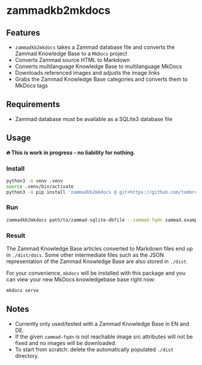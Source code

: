 <!--
SPDX-FileCopyrightText: Thomas Breitner

SPDX-License-Identifier: EUPL-1.2
-->

# zammadkb2mkdocs

## Features

- `zammadkb2mkdocs` takes a Zammad database file and converts the Zammad Knowledge Base to a `MkDocs` project
- Converts Zammad source HTML to Markdown
- Converts multilanguage Knowledge Base to multilanguage MkDocs
- Downloads referenced images and adjusts the image links
- Grabs the Zammad Knowledge Base categories and converts them to MkDocs tags

## Requirements

- Zammad database must be available as a SQLite3 database file

## Usage

**🔥 This is work in progress - no liability for nothing.**

### Install

```bash
python3 -m venv .venv
source .venv/bin/activate
python3 -m pip install 'zammadkb2mkdocs @ git+https://github.com/tombreit/zammadkb2mkdocs'
```

### Run

```bash
zammadkb2mkdocs path/to/zammad-sqlite-dbfile --zammad-fqdn zammad.example.org
```

### Result

The Zammad Knowledge Base articles converted to Markdown files end up in `./dist/docs`.
Some other intermediate files such as the JSON representation of the Zammad Knowledge Base are also stored in `./dist`.

For your convenience, `mkdocs` will be installed with this package and you can view your new MkDocs knowledgebase base right now:

```bash
mkdocs serve
```

## Notes

- Currently only used/tested with a Zammad Knowledge Base in EN and DE.
- If the given `zammad-fqdn` is not reachable image src attributes will not be fixed and no images will be downloaded.
- To start from scratch: delete the automatically populated `./dist` directory.
